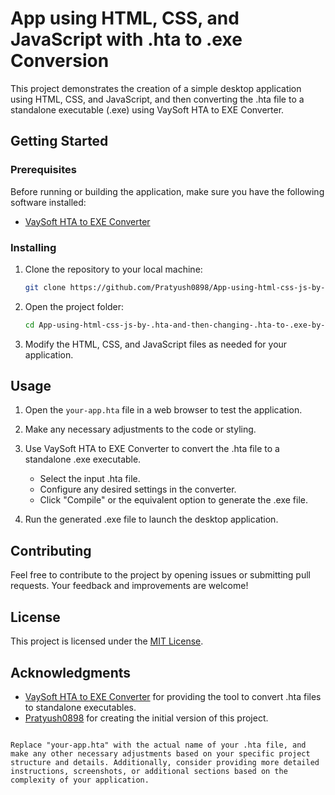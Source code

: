 # App using HTML, CSS, and JavaScript with .hta to .exe Conversion

This project demonstrates the creation of a simple desktop application using HTML, CSS, and JavaScript, and then converting the .hta file to a standalone executable (.exe) using VaySoft HTA to EXE Converter.

## Getting Started

### Prerequisites

Before running or building the application, make sure you have the following software installed:

- [VaySoft HTA to EXE Converter](https://www.vaysoft.com/hta-to-exe.html)

### Installing

1. Clone the repository to your local machine:

   ```bash
   git clone https://github.com/Pratyush0898/App-using-html-css-js-by-.hta-and-then-changing-.hta-to-.exe-by-VaySoft-HTA-to-EXE-Converter.git
   ```

2. Open the project folder:

   ```bash
   cd App-using-html-css-js-by-.hta-and-then-changing-.hta-to-.exe-by-VaySoft-HTA-to-EXE-Converter
   ```

3. Modify the HTML, CSS, and JavaScript files as needed for your application.

## Usage

1. Open the `your-app.hta` file in a web browser to test the application.

2. Make any necessary adjustments to the code or styling.

3. Use VaySoft HTA to EXE Converter to convert the .hta file to a standalone .exe executable.

   - Select the input .hta file.
   - Configure any desired settings in the converter.
   - Click "Compile" or the equivalent option to generate the .exe file.

4. Run the generated .exe file to launch the desktop application.

## Contributing

Feel free to contribute to the project by opening issues or submitting pull requests. Your feedback and improvements are welcome!

## License

This project is licensed under the [MIT License](LICENSE).

## Acknowledgments

- [VaySoft HTA to EXE Converter](https://www.vaysoft.com/hta-to-exe.html) for providing the tool to convert .hta files to standalone executables.
- [Pratyush0898](https://github.com/Pratyush0898) for creating the initial version of this project.

```

Replace "your-app.hta" with the actual name of your .hta file, and make any other necessary adjustments based on your specific project structure and details. Additionally, consider providing more detailed instructions, screenshots, or additional sections based on the complexity of your application.
